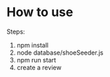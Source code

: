 # How to use
Steps:
  1. npm install
  2. node database/shoeSeeder.js
  3. npm run start
  4. create a review